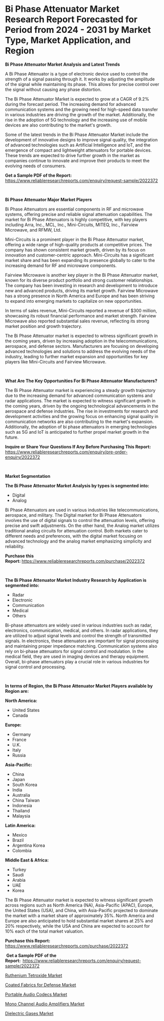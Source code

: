<p><h1>Bi Phase Attenuator Market Research Report Forecasted for Period from 2024 -  2031 by Market Type, Market Application, and Region</h1></p><p><strong>Bi Phase Attenuator Market Analysis and Latest Trends</strong></p>
<p><p>A Bi Phase Attenuator is a type of electronic device used to control the strength of a signal passing through it. It works by adjusting the amplitude of the signal while maintaining its phase. This allows for precise control over the signal without causing any phase distortion.</p><p>The Bi Phase Attenuator Market is expected to grow at a CAGR of 9.2% during the forecast period. The increasing demand for advanced communication systems and the growing need for high-speed data transfer in various industries are driving the growth of the market. Additionally, the rise in the adoption of 5G technology and the increasing use of mobile devices are also contributing to the market's growth.</p><p>Some of the latest trends in the Bi Phase Attenuator Market include the development of innovative designs to improve signal quality, the integration of advanced technologies such as Artificial Intelligence and IoT, and the emergence of compact and lightweight attenuators for portable devices. These trends are expected to drive further growth in the market as companies continue to innovate and improve their products to meet the evolving needs of consumers.</p></p>
<p><strong>Get a Sample PDF of the Report:&nbsp;</strong> <a href="https://www.reliableresearchreports.com/enquiry/request-sample/2022372">https://www.reliableresearchreports.com/enquiry/request-sample/2022372</a></p>
<p>&nbsp;</p>
<p><strong>Bi Phase Attenuator Major Market Players</strong></p>
<p><p>Bi Phase Attenuators are essential components in RF and microwave systems, offering precise and reliable signal attenuation capabilities. The market for Bi Phase Attenuators is highly competitive, with key players including Arra, Inc., MCL, Inc., Mini-Circuits, MITEQ, Inc., Fairview Microwave, and RFMW, Ltd.</p><p>Mini-Circuits is a prominent player in the Bi Phase Attenuator market, offering a wide range of high-quality products at competitive prices. The company has shown consistent market growth, driven by its focus on innovation and customer-centric approach. Mini-Circuits has a significant market share and has been expanding its presence globally to cater to the increasing demand for RF and microwave components.</p><p>Fairview Microwave is another key player in the Bi Phase Attenuator market, known for its diverse product portfolio and strong customer relationships. The company has been investing in research and development to introduce new and advanced products, driving its market growth. Fairview Microwave has a strong presence in North America and Europe and has been striving to expand into emerging markets to capitalize on new opportunities.</p><p>In terms of sales revenue, Mini-Circuits reported a revenue of $300 million, showcasing its robust financial performance and market strength. Fairview Microwave also reported substantial sales revenue, reflecting its strong market position and growth trajectory.</p><p>The Bi Phase Attenuator market is expected to witness significant growth in the coming years, driven by increasing adoption in the telecommunications, aerospace, and defense sectors. Manufacturers are focusing on developing advanced technologies and solutions to address the evolving needs of the industry, leading to further market expansion and opportunities for key players like Mini-Circuits and Fairview Microwave.</p></p>
<p>&nbsp;</p>
<p><strong>What Are The Key Opportunities For Bi Phase Attenuator Manufacturers?</strong></p>
<p><p>The Bi Phase Attenuator market is experiencing a steady growth trajectory due to the increasing demand for advanced communication systems and radar applications. The market is expected to witness significant growth in the coming years, driven by the ongoing technological advancements in the aerospace and defense industries. The rise in investments for research and development activities and the growing focus on enhancing signal quality in communication networks are also contributing to the market's expansion. Additionally, the adoption of bi phase attenuators in emerging technologies such as 5G and IoT is anticipated to further propel market growth in the future.</p></p>
<p><strong>Inquire or Share Your Questions If Any Before Purchasing This Report:</strong> <a href="https://www.reliableresearchreports.com/enquiry/pre-order-enquiry/2022372">https://www.reliableresearchreports.com/enquiry/pre-order-enquiry/2022372</a></p>
<p>&nbsp;</p>
<p><strong>Market Segmentation</strong></p>
<p><strong>The Bi Phase Attenuator Market Analysis by types is segmented into:</strong></p>
<p><ul><li>Digital</li><li>Analog</li></ul></p>
<p><p>Bi Phase Attenuators are used in various industries like telecommunications, aerospace, and military. The Digital market for Bi Phase Attenuators involves the use of digital signals to control the attenuation levels, offering precise and swift adjustments. On the other hand, the Analog market utilizes traditional analog circuits for attenuation control. Both markets cater to different needs and preferences, with the digital market focusing on advanced technology and the analog market emphasizing simplicity and reliability.</p></p>
<p><strong>Purchase this Report:&nbsp;</strong><a href="https://www.reliableresearchreports.com/purchase/2022372">https://www.reliableresearchreports.com/purchase/2022372</a></p>
<p>&nbsp;</p>
<p><strong>The Bi Phase Attenuator Market Industry Research by Application is segmented into:</strong></p>
<p><ul><li>Radar</li><li>Electronic</li><li>Communication</li><li>Medical</li><li>Others</li></ul></p>
<p><p>Bi-phase attenuators are widely used in various industries such as radar, electronics, communication, medical, and others. In radar applications, they are utilized to adjust signal levels and control the strength of transmitted signals. In electronics, these attenuators are important for signal processing and maintaining proper impedance matching. Communication systems also rely on bi-phase attenuators for signal control and modulation. In the medical field, they are used in imaging devices and therapy equipment. Overall, bi-phase attenuators play a crucial role in various industries for signal control and processing.</p></p>
<p>&nbsp;</p>
<p><strong>In terms of Region, the Bi Phase Attenuator Market Players available by Region are:</strong></p>
<p>
    <p> <strong> North America: </strong>
        <ul>
            <li>United States</li>
            <li>Canada</li>
        </ul>
        </p> 
    <p> <strong> Europe: </strong>
        <ul>
            <li>Germany</li>
            <li>France</li>
            <li>U.K.</li>
            <li>Italy</li>
            <li>Russia</li>
        </ul>
        </p> 
    <p> <strong> Asia-Pacific: </strong>
        <ul>
            <li>China</li>
            <li>Japan</li>
            <li>South Korea</li>
            <li>India</li>
            <li>Australia</li>
            <li>China Taiwan</li>
            <li>Indonesia</li>
            <li>Thailand</li>
            <li>Malaysia</li>
        </ul>
        </p> 
    <p> <strong> Latin America: </strong>
        <ul>
            <li>Mexico</li>
            <li>Brazil</li>
            <li>Argentina Korea</li>
            <li>Colombia</li>
        </ul>
        </p> 
    <p> <strong> Middle East & Africa: </strong>
        <ul>
            <li>Turkey</li>
            <li>Saudi</li>
            <li>Arabia</li>
            <li>UAE</li>
            <li>Korea</li>
        </ul>
    </p>
    </p>
<p><p>The Bi Phase Attenuator market is expected to witness significant growth across regions such as North America (NA), Asia-Pacific (APAC), Europe, the United States (USA), and China, with Asia-Pacific projected to dominate the market with a market share of approximately 35%. North America and Europe are also anticipated to hold substantial market shares at 25% and 20% respectively, while the USA and China are expected to account for 10% each of the total market valuation.</p></p>
<p><strong>Purchase this Report: </strong><a href="https://www.reliableresearchreports.com/purchase/2022372">https://www.reliableresearchreports.com/purchase/2022372</a></p>
<p>&nbsp;<strong>Get a Sample PDF of the Report:&nbsp;&nbsp;</strong><a href="https://www.reliableresearchreports.com/enquiry/request-sample/2022372">https://www.reliableresearchreports.com/enquiry/request-sample/2022372</a></p>
<p><strong></strong></p>
<p><p><a href="https://invited-way-688.notion.site/Ruthenium-Tetroxide-Market-Size-Share-Trends-Analysis-Report-By-Application-Regional-Outlook-Co-a56f85617efa463f8eae33127d1483f0">Ruthenium Tetroxide Market</a></p><p><a href="https://butternut-bug-553.notion.site/Coated-Fabrics-for-Defense-Market-Dynamics-2024-2031-Also-about-Its-Market-Trends-Projections-and-1ee5e230ca0d4da1bdfb1a5dd98517ad">Coated Fabrics for Defense Market</a></p><p><a href="https://view.publitas.com/reportprime-1/portable-audio-codecs-market-size-and-growth-market-segmentation-regional-and-country-breakdowns-and-market-trends-for-period-from-2024-2031/">Portable Audio Codecs Market</a></p><p><a href="https://view.publitas.com/reportprime-1/mono-channel-audio-amplifiers-market-size-market-share-and-global-market-analysis-report-2024-2031/">Mono Channel Audio Amplifiers Market</a></p><p><a href="https://mire-aunt-385.notion.site/Dielectric-Gases-Market-Size-Reflecting-a-Forecast-Till-2031-Market-By-Type-By-Application-and-By--089d3a2c064c4d85bf930d5ecc865eb0">Dielectric Gases Market</a></p></p>